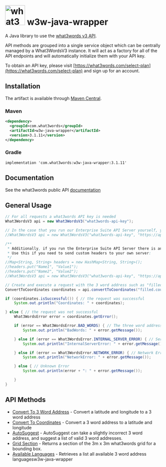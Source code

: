 # <img src="https://what3words.com/assets/images/w3w_square_red.png" width="64" height="64" alt="what3words">&nbsp;w3w-java-wrapper

A Java library to use the [what3words v3 API](https://docs.what3words.com/api/v3/).

API methods are grouped into a single service object which can be centrally managed by a What3WordsV3 instance. It will act as a factory for all of the API endpoints and will automatically initialize them with your API key.

To obtain an API key, please visit [https://what3words.com/select-plan](https://what3words.com/select-plan) and sign up for an account.

## Installation

The artifact is available through <a href="https://search.maven.org/search?q=g:com.what3words">Maven Central</a>.

### Maven

```xml
<dependency>
  <groupId>com.what3words</groupId>
  <artifactId>w3w-java-wrapper</artifactId>
  <version>3.1.11</version>
</dependency>
```

### Gradle

```
implementation 'com.what3words:w3w-java-wrapper:3.1.11'
```

## Documentation

See the what3words public API [documentation](https://docs.what3words.com/api/v3/)

## General Usage

```Java
// For all requests a what3words API key is needed
What3WordsV3 api = new What3WordsV3("what3words-api-key");

// In the case that you run our Enterprise Suite API Server yourself, you may specify the URL to your own server like so:
//What3WordsV3 api = new What3WordsV3("what3words-api-key", "https://api.yourserver.com/v3/");

/**
 * Additionally, if you run the Enterprise Suite API Server there is another optional setup() parameter: customHeaders. 
 * Use this if you need to send custom headers to your own server:
 */
//Map<String, String> headers = new HashMap<String, String>();
//headers.put("Name1", "Value1");
//headers.put("Name2", "Value2");
//What3WordsV3 api = new What3WordsV3("what3words-api-key", "https://api.yourserver.com/v3/", headers);

// Create and execute a request with the 3 word address such as "filled.count.soap"
ConvertToCoordinates coordinates = api.convertToCoordinates("filled.count.soap").execute();

if (coordinates.isSuccessful()) { // the request was successful
    System.out.println("Coordinates: " + coordinates);

} else { // the request was not successful
    What3WordsError error = coordinates.getError();

    if (error == What3WordsError.BAD_WORDS) { // The three word address provided is invalid
        System.out.println("BadWords: " + error.getMessage());

    } else if (error == What3WordsError.INTERNAL_SERVER_ERROR) { // Server Error
        System.out.println("InternalServerError: " + error.getMessage());

    } else if (error == What3WordsError.NETWORK_ERROR) { // Network Error
        System.out.println("NetworkError: " + error.getMessage());

    } else { // Unknown Error
        System.out.println(error + ": " + error.getMessage());

    }
}
```

## API Methods

- [Convert To 3 Word Address](src/main/java/com/what3words/javawrapper/examples/ConvertTo3WAExample.java) - Convert a latitude and longitude to a 3 word address
- [Convert To Coordinates](src/main/java/com/what3words/javawrapper/examples/ConvertToCoordinatesExample.java) - Convert a 3 word address to a latitude and longitude
- [AutoSuggest](src/main/java/com/what3words/javawrapper/examples/AutosuggestExample.java) - AutoSuggest can take a slightly incorrect 3 word address, and suggest a list of valid 3 word addresses.
- [Grid Section](src/main/java/com/what3words/javawrapper/examples/GridSectionExample.java) - Returns a section of the 3m x 3m what3words grid for a bounding box.
- [Available Languages](src/main/java/com/what3words/javawrapper/examples/AvailableLanguagesExample.java) - Retrieves a list all available 3 word address languagesw3w-java-wrapper
